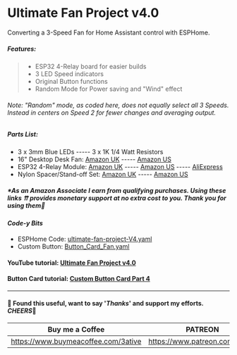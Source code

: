 # Ultimate Fan Project v4.0
Converting a 3-Speed Fan for Home Assistant control with ESPHome.
##### _Features:_

> - ESP32 4-Relay board for easier builds
> - 3 LED Speed indicators
> - Original Button functions
> - Random Mode for Power saving and "Wind" effect
###### Note: "Random" mode, as coded here, does not equally select all 3 Speeds. Instead in centers on Speed 2 for fewer changes and averaging output.
##### Parts List:
- 3 x 3mm Blue LEDs ----- 3 x 1K 1/4 Watt Resistors
- 16" Desktop Desk Fan: [Amazon UK](https://amzn.to/4iP2jC3) ----- [Amazon US](https://amzn.to/4bvbtRD)
- ESP32 4-Relay Module: [Amazon UK](https://amzn.to/4bRIK9I) ----- [Amazon US](https://amzn.to/4bzvFSw) ----- [AliExpress](https://s.click.aliexpress.com/e/_olzHSy9)
- Nylon Spacer/Stand-off Set: [Amazon UK](https://amzn.to/3Rb6MTy) ----- [Amazon US](https://amzn.to/4bxdHjp)
##### *As an Amazon Associate I earn from qualifying purchases. Using these links ⇈ provides monetary support at no extra cost to you. Thank you for using them💖

#### *Code-y Bits*
- ESPHome Code: [ultimate-fan-project-V4.yaml](https://github.com/3ative/ultimate-fan-project-v4/blob/main/ultimate-fan-project-V4.yaml)
- Custom Button: [Button_Card_Fan.yaml](https://github.com/3ative/ultimate-fan-project-V3/blob/main/Button_Card_Fan.yaml)

#### YouTube tutorial: [Ultimate Fan Project v4.0](https://youtu.be/_XgJyYwlejo)

#### Button Card tutorial: [Custom Button Card Part 4](https://youtu.be/-7Hu9lMZsjw)

___

#### 💖 Found this useful, want to say '*Thanks*' and support my efforts. *CHEERS*🍺
| Buy me a Coffee | PATREON |
|-----------------|---------|
| https://www.buymeacoffee.com/3ative | https://www.patreon.com/3ative |
